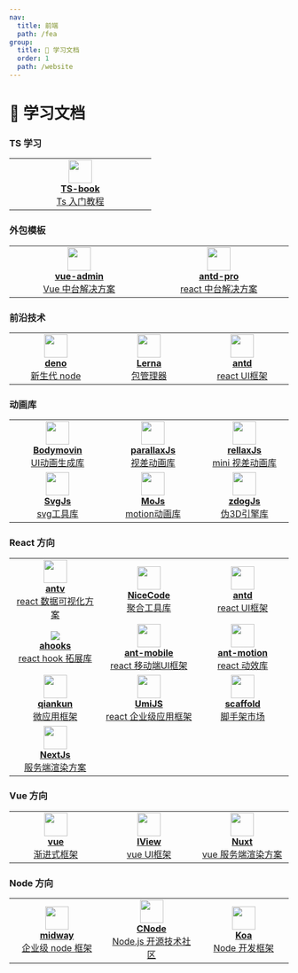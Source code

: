 ```yaml
---
nav:
  title: 前端
  path: /fea
group:
  title: 💊 学习文档
  order: 1
  path: /website
---
```


# 💊 学习文档

### TS 学习

<table>
  <tr>
    <td width="240" align="center">
      <a target="_blank" href="http://ts.xcatliu.com/">
        <img src="http://ts.xcatliu.com/favicon.png" width="42" />
        <br />
        <strong>TS-book</strong>
        <div>Ts 入门教程</div>
      </a>
    </td>
  </tr>
</table>

### 外包模板

<table>
  <tr>
    <td width="240" align="center">
      <a target="_blank" href="https://panjiachen.github.io/vue-element-admin-site/zh/">
        <img src="https://panjiachen.github.io/vue-element-admin-site/home.png" width="42" />
        <br />
        <strong>vue-admin</strong>
        <div>Vue 中台解决方案</div>
      </a>
    </td>
    <td width="240" align="center">
      <a target="_blank" href="https://pro.ant.design/zh-CN/">
        <img src="https://pro.ant.design/favicon.png" width="42" />
        <br />
        <strong>antd-pro</strong>
        <div>react 中台解决方案</div>
      </a>
    </td>
  </tr>
</table>

### 前沿技术

<table>
  <tr>
    <td width="240" align="center">
      <a target="_blank" href="https://deno.land/">
        <img src="https://deno.land/logo.svg" width="42" />
        <br />
        <strong>deno</strong>
        <div>新生代 node</div>
      </a>
    </td>
    <td width="240" align="center">
      <a target="_blank" href="https://lerna.js.org">
        <img src="https://lerna.js.org/images/lerna-hero.svg" width="42" />
        <br />
        <strong>Lerna</strong>
        <div>包管理器</div>
      </a>
    </td>
    <td width="240" align="center">
      <a target="_blank" href="https://ant.design">
        <img src="https://gw.alipayobjects.com/zos/rmsportal/KDpgvguMpGfqaHPjicRK.svg" width="42" />
        <br />
        <strong>antd</strong>
        <div>react UI框架</div>
      </a>
    </td>
  </tr>
</table>

### 动画库

<table>
  <tr>
    <td width="240" align="center">
      <a target="_blank" href="https://airbnb.io/lottie/#/README">
        <img src="https://airbnb.io/lottie/images/logo.webp" width="42" />
        <br />
        <strong>Bodymovin</strong>
        <div>UI动画生成库</div>
      </a>
    </td>
    <td width="240" align="center">
      <a target="_blank" href="https://matthew.wagerfield.com/parallax/">
        <img src="http://matthew.wagerfield.com/parallax/favicon.png" width="42" />
        <br />
        <strong>parallaxJs</strong>
        <div>视差动画库</div>
      </a>
    </td>
    <td width="240" align="center">
      <a target="_blank" href="https://dixonandmoe.com/rellax/">
        <img src="http://matthew.wagerfield.com/parallax/favicon.png" width="42" />
        <br />
        <strong>rellaxJs</strong>
        <div>mini 视差动画库</div>
      </a>
    </td>
  </tr>
  <tr>
    <td width="240" align="center">
      <a target="_blank" href="https://svgjs.dev/docs/3.0/">
        <img src="https://svgjs.dev/docs/3.0/assets/images/logo-svg-js-01d-128.png" width="42" />
        <br />
        <strong>SvgJs</strong>
        <div>svg工具库</div>
      </a>
    </td>
    <td width="240" align="center">
      <a target="_blank" href="https://mojs.github.io/">
        <img src="https://mojs.github.io/assets/img/logo.svg" width="42" />
        <br />
        <strong>MoJs</strong>
        <div>motion动画库</div>
      </a>
    </td>
    <td width="240" align="center">
      <a target="_blank" href="https://zzz.dog/">
        <img src="https://zzz.dog/img/solids.png" width="42" />
        <br />
        <strong>zdogJs</strong>
        <div>伪3D引擎库</div>
      </a>
    </td>
  </tr>
</table>

### React 方向

<table>
  <tr>
    <td width="240" align="center">
      <a target="_blank" href="https://antv.vision/zh">
        <img src="https://gw.alipayobjects.com/zos/rmsportal/KDpgvguMpGfqaHPjicRK.svg" width="42" />
        <br />
        <strong>antv</strong>
        <div>react 数据可视化方案</div>
      </a>
    </td>
    <td width="240" align="center">
      <a target="_blank" href="https://nicecoders.github.io/">
        <img src="http://jzx-h5.oss-cn-hangzhou.aliyuncs.com/logo.png" width="42" />
        <br />
        <strong>NiceCode</strong>
        <div>聚合工具库</div>
      </a>
    </td>
    <td width="240" align="center">
      <a target="_blank" href="https://ant.design">
        <img src="https://gw.alipayobjects.com/zos/rmsportal/KDpgvguMpGfqaHPjicRK.svg" width="42" />
        <br />
        <strong>antd</strong>
        <div>react UI框架</div>
      </a>
    </td>
  </tr>
  <tr>
    <td width="240" align="center">
      <a target="_blank" href="https://ahooks.js.org/">
        <img src="https://ahooks.js.org/logo.svg" />
        <br />
        <strong>ahooks</strong>
        <div>react hook 拓展库</div>
      </a>
    </td>
    <td width="240" align="center">
      <a target="_blank" href="https://mobile.ant.design/index-cn">
        <img src="https://zos.alipayobjects.com/rmsportal/wIjMDnsrDoPPcIV.png" width="42" />
        <br />
        <strong>ant-mobile</strong>
        <div>react 移动端UI框架</div>
      </a>
    </td>
    <td width="240" align="center">
      <a target="_blank" href="https://motion.ant.design/index-cn">
        <img src="https://zos.alipayobjects.com/rmsportal/TOXWfHIUGHvZIyb.svg" width="42" />
        <br />
        <strong>ant-motion</strong>
        <div>react 动效库</div>
      </a>
    </td>
  </tr>
  <tr>
    <td width="160" align="center">
      <a target="_blank" href="https://qiankun.umijs.org/">
        <img src="https://gw.alipayobjects.com/zos/bmw-prod/8a74c1d3-16f3-4719-be63-15e467a68a24/km0cv8vn_w500_h500.png" width="42" />
        <br />
        <strong>qiankun</strong>
        <div>微应用框架</div>
      </a>
    </td>
    <td width="160" align="center">
      <a target="_blank" href="https://umijs.org">
        <img src="https://gw.alipayobjects.com/zos/bmw-prod/598d14af-4f1c-497d-b579-5ac42cd4dd1f/k7bjua9c_w132_h130.png" width="42" />
        <br />
        <strong>UmiJS</strong>
        <div>react 企业级应用框架</div>
      </a>
    </td>
    <td width="240" align="center">
      <a target="_blank" href="https://scaffold.ant.design">
        <img src="https://zos.alipayobjects.com/rmsportal/HXZvKsbcQljpFToWbjPj.svg" width="42" />
        <br />
        <strong>scaffold</strong>
        <div>脚手架市场</div>
      </a>
    </td>
  </tr>
  <tr>
    <td width="240" align="center">
      <a target="_blank" href="https://nextjs.org/">
        <img src="https://nextjs.org/static/favicon/safari-pinned-tab.svg" width="42" />
        <br />
        <strong>NextJs</strong>
        <div>服务端渲染方案</div>
      </a>
    </td>
  </tr>
</table>

### Vue 方向

<table>
  <tr>
    <td width="240" align="center">
      <a target="_blank" href="https://cn.vuejs.org/">
        <img src="https://cn.vuejs.org/images/logo.svg" width="42" />
        <br />
        <strong>vue</strong>
        <div>渐进式框架</div>
      </a>
    </td>
    <td width="240" align="center">
      <a target="_blank" href="https://www.iviewui.com/">
        <img src="https://file.iviewui.com/dist/d6fcbeecd3f5ff1b1dd0a0f68bdf6ce7.svg" width="42" />
        <br />
        <strong>IView</strong>
        <div>vue UI框架</div>
      </a>
    </td>
    <td width="240" align="center">
      <a target="_blank" href="https://zh.nuxtjs.org/">
        <img src="https://zh.nuxtjs.org/_nuxt/icons/icon_512x512.c20795.png" width="42" />
        <br />
        <strong>Nuxt</strong>
        <div>vue 服务端渲染方案</div>
      </a>
    </td>
  </tr>
</table>

### Node 方向

<table>
  <tr>
    <td width="240" align="center">
      <a target="_blank" href="https://antv.vision/zh">
        <img src="https://gw.alicdn.com/tfs/TB1eGsrk79l0K4jSZFKXXXFjpXa-347-340.png" width="42" />
        <br />
        <strong>midway</strong>
        <div>企业级 node 框架</div>
      </a>
    </td>
    <td width="240" align="center">
      <a target="_blank" href="https://cnodejs.org/">
        <img src="https://static2.cnodejs.org/public/images/cnode_icon_64.png" width="42" />
        <br />
        <strong>CNode</strong>
        <div>Node.js 开源技术社区</div>
      </a>
    </td>
    <td width="240" align="center">
      <a target="_blank" href="https://www.koajs.com.cn/">
        <img src="https://tva1.sinaimg.cn/large/008i3skNly1gu7waxo9bxj60jk09s3ym02.jpg" width="42" />
        <br />
        <strong>Koa</strong>
        <div>Node 开发框架</div>
      </a>
    </td>
  </tr>
</table>
